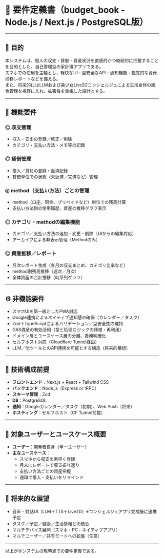 # 📄 要件定義書（budget_book - Node.js / Next.js / PostgreSQL版）

---

## 🎯 目的

本システムは、個人の収支・貸借・資産状況を直感的かつ継続的に把握することを目的とした、自己管理型の家計簿アプリである。  
スマホでの使用を主軸とし、軽快なUI・型安全なAPI・通知機能・視覚的な資産推移レポートなどを備える。  
また、将来的にはLLMおよび美少女Live2Dコンシェルジュによる生活全体の統合管理を視野に入れ、拡張性を重視した設計とする。

---

## 🔧 機能要件

### ◎ 収支管理

- 収入・支出の登録／修正／削除
- カテゴリ・支払い方法・メモ等の記録

### ◎ 貸借管理

- 借入／貸付の登録・返済記録
- 貸借単位での状態（未返済／完済など）管理

### ◎ method（支払い方法）ごとの管理

- method（口座、現金、プリペイドなど）単位での残高計算
- 支払い方法別の使用履歴、資産の推移グラフ表示

### ◎ カテゴリ・methodの編集機能

- カテゴリ／支払い方法の追加・変更・削除（UIからの編集対応）
- アーカイブによる非表示管理（Methodのみ）

### ◎ 資産推移／レポート

- 月次レポート生成（各月の収支まとめ、カテゴリ比率など）
- method別残高推移（週次／月次）
- 全体資産の合計推移（時系列グラフ）

<!--
### ◎ 通知機能

- Googleカレンダー／タスク連携による通知（初期実装）
- 将来的には Web Push 対応も検討
- 通知内容の例：
  - 借入返済日のリマインド
  - 月末に月次レポートが生成されたことの通知
-->
---

## ⚙️ 非機能要件

- スマホUIを第一級としたPWA対応
- Google連携によるネイティブ通知感の確保（カレンダー／タスク）
- Zod＋TypeScriptによるバリデーション／型安全性の維持
- GAS資産の有効活用（型と処理ロジックの移植・再利用）
- ドメイン層とユースケース層の分離、責務明確化
- セルフホスト対応（Cloudflare Tunnel経由）
- LLM／他ツールとのAPI連携を可能とする構造（将来的構想）

---

## 🧩 技術構成前提

- **フロントエンド**：Next.js + React + Tailwind CSS
- **バックエンド**：Node.js（Express or tRPC）
- **スキーマ管理**：Zod
- **DB**：PostgreSQL
- **通知**：Googleカレンダー／タスク（初期）、Web Push（将来）
- **ホスティング**：セルフホスト（CF Tunnel前提）

---

## 🧪 対象ユーザーとユースケース概要

- **ユーザー**：開発者自身（単一ユーザー）
- **主なユースケース**：
  - スマホから収支を素早く登録
  - 月末にレポートで収支振り返り
  - 支払い方法ごとの資産把握
  - 通知で借入・支払いをリマインド

---

## 🌌 将来的な展望

- 音声・対話UI（LLM＋TTS＋Live2D）※コンシェルジュアプリ完成後に連携予定
- タスク／予定／健康／生活情報との統合
- マルチデバイス展開（スマホ・PC・ネイティブアプリ）
- マルチユーザー／共有モードへの拡張（任意）

---

以上が本システムの現時点での要件定義である。
